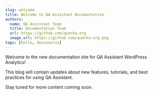 ```yaml
---
slug: welcome
title: Welcome to QA Assistant Documentation
authors:
  name: QA Assistant Team
  title: Documentation Team
  url: https://github.com/quarka-org
  image_url: https://github.com/quarka-org.png
tags: [hello, docusaurus]
---
```


Welcome to the new documentation site for QA Assistant WordPress Analytics!

This blog will contain updates about new features, tutorials, and best practices for using QA Assistant.

Stay tuned for more content coming soon.
